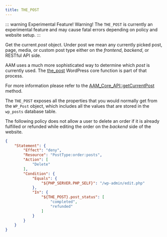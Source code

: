 ```yaml
---
title: THE_POST
---
```


::: warning Experimental Feature!
Warning! The `THE_POST` is currently an experimental feature and may cause fatal errors depending on policy and website setup.
:::

Get the current _post_ object. Under post we mean any currently picked post, page, media, or custom post type either on the _frontend_, _backend_, or RESTful API side.

AAM uses a much more sophisticated way to determine which _post_ is currently used. The [the_post](https://developer.wordpress.org/reference/functions/the_post/) WordPress core function is part of that process.

For more information please refer to the [AAM_Core_API::getCurrentPost](https://github.com/aamplugin/advanced-access-manager/blob/master/application/Core/API.php#L319) method.

The `THE_POST` exposes all the properties that you would normally get from the `WP_Post` object, which includes all the values that are stored in the `wp_posts` database table.

The following policy does not allow a user to delete an order if it is already fulfilled or refunded while editing the order on the _backend_ side of the website.

```json
{
    "Statement": {
        "Effect": "deny",
        "Resource": "PostType:order:posts",
        "Action": [
            "Delete"
        ],
        "Condition": {
            "Equals": {
                "${PHP_SERVER.PHP_SELF}": "/wp-admin/edit.php"
            },
            "In": {
                "${THE_POST}.post_status": [
                    "completed",
                    "refunded"
                ]
            }
        }
    }
}
```